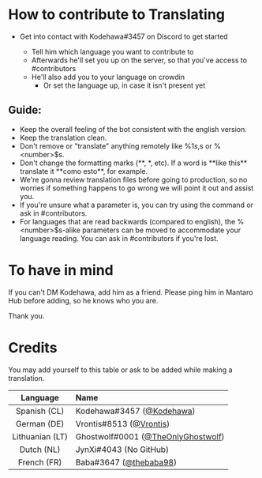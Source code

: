 # How to contribute to Translating

- Get into contact with Kodehawa#3457 on Discord to get started

  + Tell him which language you want to contribute to
  + Afterwards he'll set you up on the server, so that you've access to #contributors
  + He'll also add you to your language on crowdin
    + Or set the language up, in case it isn't present yet

## Guide:
   + Keep the overall feeling of the bot consistent with the english version.
   + Keep the translation clean.
   + Don't remove or "translate" anything remotely like %1$s, %2$s or %\<number\>$s.
   + Don't change the formatting marks (\*\*, \*, etc). If a word is \*\*like this\*\* translate it \*\*como esto\*\*, for example.
   + We're gonna review translation files before going to production, so no worries if something happens to go wrong we will point it out and assist you.
   + If you're unsure what a parameter is, you can try using the command or ask in #contributors.
   + For languages that are read backwards (compared to english), the %\<number\>$s-alike parameters can be moved to accommodate your language reading. You can ask in #contributors if you're lost.


# To have in mind
If you can't DM Kodehawa, add him as a friend. Please ping him in Mantaro Hub before adding, so he knows who you are. 

Thank you.

# Credits
You may add yourself to this table or ask to be added while making a translation.

| Language | Name |
|:--------:|:-----|
| Spanish (CL) | Kodehawa#3457 ([@Kodehawa](https://github.com/Kodehawa)) |
| German (DE) | Vrontis#8513 ([@Vrontis](https://github.com/Vrontis)) |
| Lithuanian (LT) | Ghostwolf#0001 ([@TheOnlyGhostwolf](https://github.com/TheOnlyGhostwolf)) |
| Dutch (NL) | JynXi#4043 (No GitHub) |
| French (FR) | Baba#3647 ([@thebaba98](https://github.com/thebaba98)) |
